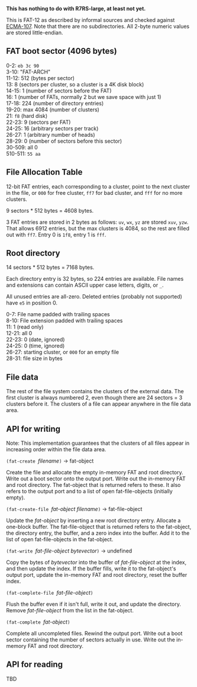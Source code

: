 **This has nothing to do with R7RS-large, at least not yet.**

This is FAT-12 as described by informal sources and checked against
[ECMA-107](http://www.ecma-international.org/publications/files/ECMA-ST/Ecma-107.pdf).
Note that there are no subdirectories.
All 2-byte numeric values are stored little-endian.

## FAT boot sector (4096 bytes)

0-2: `eb 3c 90`  
3-10: "FAT-ARCH"  
11-12: 512 (bytes per sector)  
13: 8 (sectors per cluster, so a cluster is a 4K disk block)  
14-15: 1 (number of sectors before the FAT)  
16: 1 (number of FATs, normally 2 but we save space with just 1)  
17-18: 224 (number of directory entries)  
19-20: max 4084 (number of clusters)  
21: `f8` (hard disk)  
22-23: 9 (sectors per FAT)  
24-25: 16 (arbitrary sectors per track)  
26-27: 1 (arbitrary number of heads)  
28-29: 0 (number of sectors before this sector)  
30-509: all 0  
510-511: `55 aa`

## File Allocation Table

12-bit FAT entries, each corresponding to a cluster, point to the next cluster in the file,
or `000` for free cluster, `ff7` for bad cluster, and `fff` for no more clusters.

9 sectors * 512 bytes = 4608 bytes.

3 FAT entries are stored in 2 bytes as follows:  `uv`, `wx`, `yz` are stored `xuv`, `yzw`.
That allows 6912 entries, but the max clusters is 4084, so the rest are filled
out with `ff7`.  Entry 0 is `1f8`, entry 1 is `fff`.

## Root directory

14 sectors * 512 bytes = 7168 bytes.

Each directory entry is 32 bytes, so 224 entries are available.
File names and extensions can contain ASCII upper case letters, digits, or `_`.

All unused entries are all-zero.  Deleted entries (probably not
supported) have `e5` in position 0.

0-7: File name padded with trailing spaces  
8-10: File extension padded with trailing spaces  
11: 1 (read only)  
12-21: all 0  
22-23: 0 (date, ignored)  
24-25: 0 (time, ignored)  
26-27: starting cluster, or `000` for an empty file  
28-31: file size in bytes

## File data

The rest of the file system contains the clusters of the external data.
The first cluster is always numbered 2, even though there are 24 sectors = 3 clusters before it.
The clusters of a file can appear anywhere in the file data area.

## API for writing

Note: This implementation guarantees that the clusters of all files appear in increasing order
within the file data area.

`(fat-create `*filename*`)` -> fat-object

Create the file and allocate the empty in-memory FAT and root directory.
Write out a boot sector onto the output port.
Write out the in-memory FAT and root directory.
The fat-object that is returned refers to these.
It also refers to the output port and to a list of open fat-file-objects
(initially empty).

`(fat-create-file `*fat-object filename*`)` -> fat-file-object

Update the *fat-object* by inserting a new root directory entry.  Allocate a one-block buffer.
The fat-file-object that is returned refers to the fat-object,
the directory entry, the buffer, and a zero index into the buffer.
Add it to the list of open fat-file-objects in the fat-object.

`(fat-write `*fat-file-object bytevector*`)` -> undefined

Copy the bytes of *bytevector* into the buffer of *fat-file-object*
at the index, and then update the index.
If the buffer fills, write it to the fat-object's output port,
update the in-memory FAT and root directory, reset the buffer index.

`(fat-complete-file `*fat-file-object*`)`

Flush the buffer even if it isn't full, write it out, and update the directory.
Remove *fat-file-object* from the list in the fat-object.

`(fat-complete `*fat-object*`)`

Complete all uncompleted files.  Rewind the output port.
Write out a boot sector containing the number of sectors actually in use.
Write out the in-memory FAT and root directory.

## API for reading

TBD
